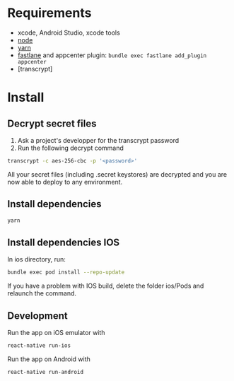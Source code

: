 # Requirements

- xcode, Android Studio, xcode tools
- [node](https://nodejs.org/en/)
- [yarn](https://yarnpkg.com/en/)
- [fastlane](https://fastlane.tools/) and appcenter plugin: `bundle exec fastlane add_plugin appcenter`
- [transcrypt]

# Install

## Decrypt secret files

1. Ask a project's developper for the transcrypt password
2. Run the following decrypt command

```bash
transcrypt -c aes-256-cbc -p '<password>'
```

All your secret files (including .secret keystores) are decrypted and you are now able to deploy to any environment.

## Install dependencies

```bash
yarn
```

## Install dependencies IOS

In ios directory, run:

```bash
bundle exec pod install --repo-update
```

If you have a problem with IOS build, delete the folder ios/Pods and relaunch the command.

## Development

Run the app on iOS emulator with
```bash
react-native run-ios
```

Run the app on Android with
```bash
react-native run-android
```
